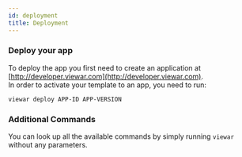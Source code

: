 ```yaml
---
id: deployment
title: Deployment
---
```


### Deploy your app

To deploy the app you first need to create an application at [http://developer.viewar.com](http://developer.viewar.com).  
In order to activate your template to an app, you need to run:

`viewar deploy APP-ID APP-VERSION`

### Additional Commands

You can look up all the available commands by simply running `viewar` without any parameters.
